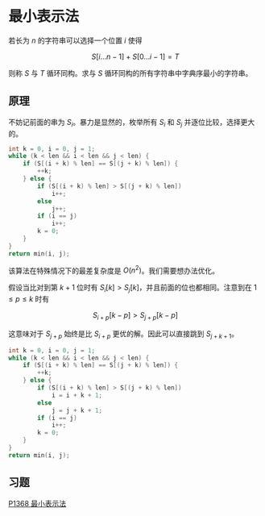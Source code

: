 # 最小表示法

若长为 $n$ 的字符串可以选择一个位置 $i$ 使得

$$
S[i \ldots n - 1] + S[0 \ldots i - 1] = T
$$

则称 $S$ 与 $T$ 循环同构。求与 $S$ 循环同构的所有字符串中字典序最小的字符串。

## 原理

不妨记前面的串为 $S_i$。暴力是显然的，枚举所有 $S_i$ 和 $S_j$ 并逐位比较，选择更大的。

```cpp
int k = 0, i = 0, j = 1;
while (k < len && i < len && j < len) {
    if (S[(i + k) % len] == S[(j + k) % len]) {
        ++k;
    } else {
        if (S[(i + k) % len] > S[(j + k) % len])
            i++;
        else
            j++;
        if (i == j)
            i++;
        k = 0;
    }
}
return min(i, j);
```

该算法在特殊情况下的最差复杂度是 $O(n^2)$。我们需要想办法优化。

假设当比对到第 $k + 1$ 位时有 $S_i[k] > S_j[k]$，并且前面的位也都相同。注意到在 $1 \leqslant p \leqslant k$ 时有

$$
S_{i+p}[k-p] > S_{j+p}[k-p]
$$

这意味对于 $S_{j+p}$ 始终是比 $S_{i+p}$ 更优的解。因此可以直接跳到 $S_{j+k+1}$。

```cpp
int k = 0, i = 0, j = 1;
while (k < len && i < len && j < len) {
    if (S[(i + k) % len] == S[(j + k) % len]) {
        ++k;
    } else {
        if (S[(i + k) % len] > S[(j + k) % len])
            i = i + k + 1;
        else
            j = j + k + 1;
        if (i == j)
            i++;
        k = 0;
    }
}
return min(i, j);
```

## 习题

[P1368 最小表示法](https://www.luogu.com.cn/problem/P1368)
